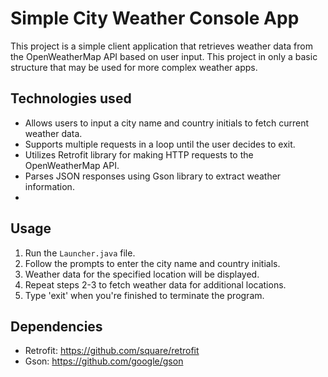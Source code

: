 # Simple City Weather Console App

This project is a simple client application that retrieves weather 
data from the OpenWeatherMap API based on user input.
This project in only a basic structure that may be used for more complex weather apps.
## Technologies used

- Allows users to input a city name and country initials to fetch current weather data.
- Supports multiple requests in a loop until the user decides to exit.
- Utilizes Retrofit library for making HTTP requests to the OpenWeatherMap API.
- Parses JSON responses using Gson library to extract weather information.
- 
## Usage

1. Run the `Launcher.java` file.
2. Follow the prompts to enter the city name and country initials.
3. Weather data for the specified location will be displayed.
4. Repeat steps 2-3 to fetch weather data for additional locations.
5. Type 'exit' when you're finished to terminate the program.

## Dependencies

- Retrofit: https://github.com/square/retrofit
- Gson: https://github.com/google/gson